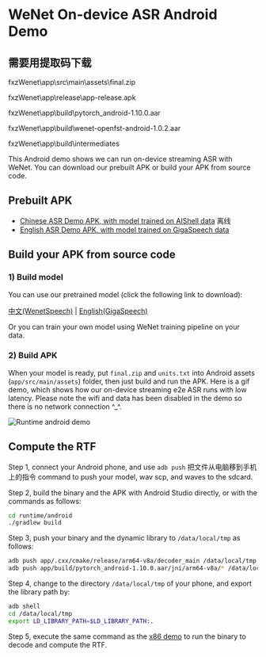 # WeNet On-device ASR Android Demo

## 需要用提取码下载

fxzWenet\app\src\main\assets\final.zip 

fxzWenet\app\release\app-release.apk

fxzWenet\app\build\pytorch_android-1.10.0.aar

fxzWenet\app\build\wenet-openfst-android-1.0.2.aar

fxzWenet\app\build\intermediates

This Android demo shows we can run on-device streaming ASR with WeNet. You can download our prebuilt APK or build your APK from source code.

## Prebuilt APK

* [Chinese ASR Demo APK, with model trained on AIShell data](http://mobvoi-speech-public.ufile.ucloud.cn/public/wenet/aishell/20210202_app.apk) 离线
* [English ASR Demo APK, with model trained on GigaSpeech data](http://mobvoi-speech-public.ufile.ucloud.cn/public/wenet/gigaspeech/20210823_app.apk)

## Build your APK from source code

### 1) Build model

You can use our pretrained model (click the following link to download):

[中文(WenetSpeech)](https://wenet-1256283475.cos.ap-shanghai.myqcloud.com/models/wenetspeech/wenetspeech_u2pp_conformer_libtorch_quant.tar.gz)
| [English(GigaSpeech)](https://wenet-1256283475.cos.ap-shanghai.myqcloud.com/models/gigaspeech/gigaspeech_u2pp_conformer_libtorch_quant.tar.gz)

Or you can train your own model using WeNet training pipeline on your data.

### 2) Build APK

When your model is ready, put `final.zip` and `units.txt` into Android assets (`app/src/main/assets`) folder,
then just build and run the APK. Here is a gif demo, which shows how our on-device streaming e2e ASR runs with low latency.
Please note the wifi and data has been disabled in the demo so there is no network connection ^\_^.

![Runtime android demo](../../../../docs/images/runtime_android.gif)

## Compute the RTF

Step 1, connect your Android phone, and use `adb push` 把文件从电脑移到手机上的指令 command to push your model, wav scp, and waves to the sdcard.

Step 2, build the binary and the APK with Android Studio directly, or with the commands as follows:

``` sh
cd runtime/android
./gradlew build
```

Step 3, push your binary and the dynamic library to `/data/local/tmp` as follows:

``` sh
adb push app/.cxx/cmake/release/arm64-v8a/decoder_main /data/local/tmp
adb push app/build/pytorch_android-1.10.0.aar/jni/arm64-v8a/* /data/local/tmp
```

Step 4, change to the directory `/data/local/tmp` of your phone, and export the library path by:

``` sh
adb shell
cd /data/local/tmp
export LD_LIBRARY_PATH=$LD_LIBRARY_PATH:.
```

Step 5, execute the same command as the [x86 demo](../../../libtorch) to run the binary to decode and compute the RTF.
